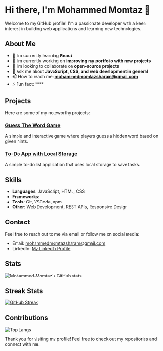# Hi there, I'm Mohammed Momtaz 👋

Welcome to my GitHub profile! I'm a passionate developer with a keen interest in building web applications and learning new technologies.

## About Me

- 🌱 I’m currently learning **React**
- 💼 I’m currently working on **improving my portfolio with new projects**
- 👯 I’m looking to collaborate on **open-source projects**
- 💬 Ask me about **JavaScript, CSS, and web development in general**
- 📫 How to reach me: **mohammedmomtazsharam@gmail.com**
- ⚡ Fun fact: ****

## Projects

Here are some of my noteworthy projects:

### [Guess The Word Game](https://github.com/Mohammed-Momtaz/Guess-The-Word-Game)

A simple and interactive game where players guess a hidden word based on given hints.

### [To-Do App with Local Storage](https://github.com/Mohammed-Momtaz/To-Do-App-With-Local-Storage)

A simple to-do list application that uses local storage to save tasks.

## Skills

- **Languages**: JavaScript, HTML, CSS
- **Frameworks**:
- **Tools**: Git, VSCode, npm
- **Other**: Web Development, REST APIs, Responsive Design

## Contact

Feel free to reach out to me via email or follow me on social media:

- Email: [mohammedmomtazsharam@gmail.com](mohammedmomtazsharam@gmail.com)
- LinkedIn: [My LinkedIn Profile](https://www.linkedin.com/in/mohammed-momtaz-sharam)

## Stats

![Mohammed-Momtaz's GitHub stats](https://github-readme-stats.vercel.app/api?username=Mohammed-Momtaz&show_icons=true&theme=dark)

## Streak Stats

[![GitHub Streak](https://streak-stats.demolab.com?user=Mohammed-Momtaz&theme=dark)](https://git.io/streak-stats)

## Contributions

![Top Langs](https://github-readme-stats.vercel.app/api/top-langs/?username=Mohammed-Momtaz&layout=compact&theme=dark)

Thank you for visiting my profile! Feel free to check out my repositories and connect with me.
